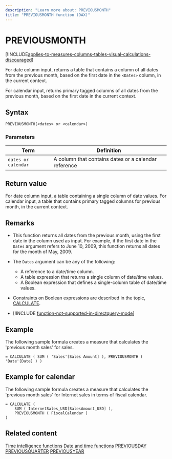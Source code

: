 ```yaml
---
description: "Learn more about: PREVIOUSMONTH"
title: "PREVIOUSMONTH function (DAX)"
---
```

# PREVIOUSMONTH

[!INCLUDE[applies-to-measures-columns-tables-visual-calculations-discouraged](includes/applies-to-measures-columns-tables-visual-calculations-discouraged.md)]

For date column input, returns a table that contains a column of all dates from the previous month, based on the first date in the `<Dates>` column, in the current context.

For calendar input, returns primary tagged columns of all dates from the previous month, based on the first date in the current context.

## Syntax

```
PREVIOUSMONTH(<dates> or <calendar>)
```

### Parameters

|Term|Definition|
|--------|--------------|
|`dates or calendar`|A column that contains dates or a calendar reference|

## Return value

For date column input, a table containing a single column of date values.
For calendar input, a table that contains primary tagged columns for previous month, in the current context.

## Remarks

- This function returns all dates from the previous month, using the first date in the column used as input. For example, if the first date in the `Dates` argument refers to June 10, 2009, this function returns all dates for the month of May, 2009.

- The `Dates` argument can be any of the following:
  - A reference to a date/time column.
  - A table expression that returns a single column of date/time values.
  - A Boolean expression that defines a single-column table of date/time values.

- Constraints on Boolean expressions are described in the topic, [CALCULATE](calculate-function-dax.md).

- [!INCLUDE [function-not-supported-in-directquery-mode](includes/function-not-supported-in-directquery-mode.md)]

## Example

The following sample formula creates a measure that calculates the 'previous month sales' for sales.

```dax
= CALCULATE ( SUM ( 'Sales'[Sales Amount] ), PREVIOUSMONTH ( 'Date'[Date] ) )
```

## Example for calendar

The following sample formula creates a measure that calculates the 'previous month sales' for Internet sales in terms of fiscal calendar.

```dax
= CALCULATE (
    SUM ( InternetSales_USD[SalesAmount_USD] ),
    PREVIOUSMONTH ( FiscalCalendar )
)
```

## Related content

[Time intelligence functions](time-intelligence-functions-dax.md)
[Date and time functions](date-and-time-functions-dax.md)
[PREVIOUSDAY](previousday-function-dax.md)
[PREVIOUSQUARTER](previousquarter-function-dax.md)
[PREVIOUSYEAR](previousyear-function-dax.md)
